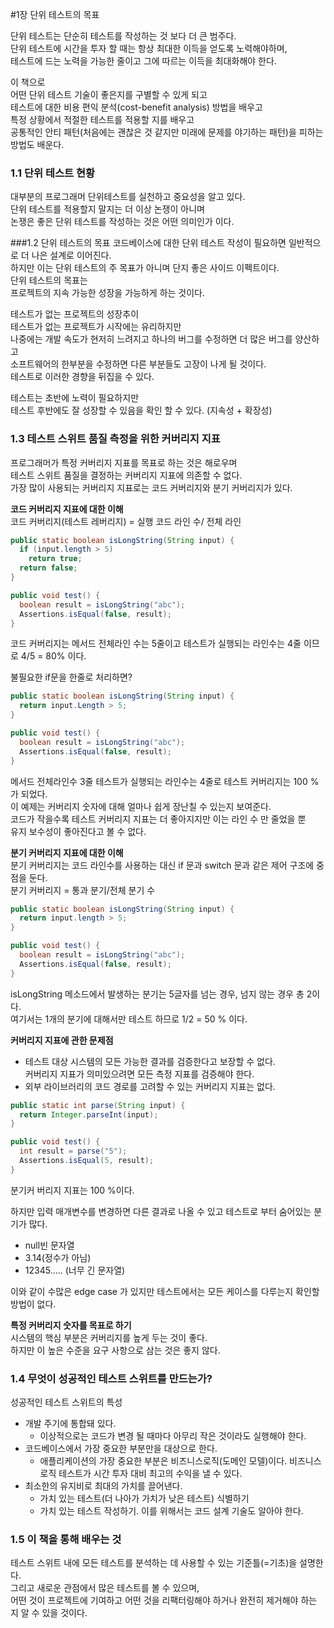 #1장 단위 테스트의 목표

단위 테스트는 단순히 테스트를 작성하는 것 보다 더 큰 범주다.  
단위 테스트에 시간을 투자 할 때는 항상 최대한 이득을 얻도록 노력해야하며,  
테스트에 드는 노력을 가능한 줄이고 그에 따르는 이득을 최대화해야 한다.  

이 책으로  
어떤 단위 테스트 기술이 좋은지를 구별할 수 있게 되고  
테스트에 대한 비용 편익 분석(cost-benefit analysis) 방법을 배우고  
특정 상황에서 적절한 테스트를 적용할 지를 배우고  
공통적인 안티 패턴(처음에는 괜찮은 것 같지만 미래에 문제를 야기하는 패턴)을 피하는 방법도 배운다.  

### 1.1 단위 테스트 현황
대부분의 프로그래머 단위테스트를 실천하고 중요성을 알고 있다.  
단위 테스트를 적용할지 말지는 더 이상 논쟁이 아니며  
논쟁은 좋은 단위 테스트를 작성하는 것은 어떤 의미인가 이다.  

###1.2 단위 테스트의 목표
코드베이스에 대한 단위 테스트 작성이 필요하면 일반적으로 더 나은 설계로 이어진다.  
하지만 이는 단위 테스트의 주 목표가 아니며 단지 좋은 사이드 이펙트이다.  
단위 테스트의 목표는  
프로젝트의 지속 가능한 성장을 가능하게 하는 것이다.   

테스트가 없는 프로젝트의 성장추이  
테스트가 없는 프로젝트가 시작에는 유리하지만  
나중에는 개발 속도가 현저히 느려지고 하나의 버그를 수정하면 더 많은 버그를 양산하고  
소프트웨어의 한부분을 수정하면 다른 부분들도 고장이 나게 될 것이다.  
테스트로 이러한 경향을 뒤집을 수 있다.  

테스트는 초반에 노력이 필요하지만    
테스트 후반에도 잘 성장할 수 있음을 확인 할 수 있다. (지속성 + 확장성)    

### 1.3 테스트 스위트 품질 측정을 위한 커버리지 지표

프로그래머가 특정 커버리지 지표를 목표로 하는 것은 해로우며  
테스트 스위트 품질을 결정하는 커버리지 지표에 의존할 수 없다.  
가장 많이 사용되는 커버리지 지표로는 코드 커버리지와 분기 커버리지가 있다.

**코드 커버리지 지표에 대한 이해**  
코드 커버리지(테스트 레버리지) = 실행 코드 라인 수/ 전체 라인

```java
public static boolean isLongString(String input) {
  if (input.length > 5)
    return true;
  return false;
}

public void test() {
  boolean result = isLongString("abc");
  Assertions.isEqual(false, result);
}
```

코드 커버리지는 메서드 전체라인 수는 5줄이고 테스트가 실행되는 라인수는 4줄 이므로 4/5 = 80% 이다.

불필요한 if문을 한줄로 처리하면?

```java
public static boolean isLongString(String input) {
  return input.Length > 5;
}

public void test() {
  boolean result = isLongString("abc");
  Assertions.isEqual(false, result);
}
```

메서드 전체라인수 3줄 테스트가 실행되는 라인수는 4줄로 테스트 커버리지는 100 % 가 되었다.  
이 예제는 커버리지 숫자에 대해 얼마나 쉽게 장난칠 수 있는지 보여준다.  
코드가 작을수록 테스트 커버리지 지표는 더 좋아지지만 이는 라인 수 만 줄었을 뿐  
유지 보수성이 좋아진다고 볼 수 없다.  

**분기 커버리지 지표에 대한 이해**  
분기 커버리지는 코드 라인수를 사용하는 대신 if 문과 switch 문과 같은 제어 구조에 중점을 둔다.  
분기 커버리지 = 통과 분기/전체 분기 수

```java
public static boolean isLongString(String input) {
  return input.length > 5;
}

public void test() {
  boolean result = isLongString("abc");
  Assertions.isEqual(false, result);
}
```

isLongString 메소드에서 발생하는 분기는 5글자를 넘는 경우, 넘지 않는 경우 총 2이다.  
여기서는 1개의 분기에 대해서만 테스트 하므로 1/2 = 50 % 이다.

**커버리지 지표에 관한 문제점**

- 테스트 대상 시스템의 모든 가능한 결과를 검증한다고 보장할 수 없다.  
  커버리지 지표가 의미있으려면 모든 측정 지표를 검증해야 한다.
- 외부 라이브러리의 코드 경로를 고려할 수 있는 커버리지 지표는 없다.

```java
public static int parse(String input) {
  return Integer.parseInt(input);
}

public void test() {
  int result = parse("5");
  Assertions.isEqual(5, result);
}
```

분기커 버리지 지표는 100 %이다.

하지만 입력 매개변수를 변경하면 다른 결과로 나올 수 있고 테스트로 부터 숨어있는 분기가 많다.

- null빈 문자열
- 3.14(정수가 아님)
- 12345..... (너무 긴 문자열)

이와 같이 수많은 edge case 가 있지만 테스트에서는 모든 케이스를 다루는지 확인할 방법이 없다.

**특정 커버리지 숫자를 목표로 하기**  
시스템의 핵심 부분은 커버리지를 높게 두는 것이 좋다.  
하지만 이 높은 수준을 요구 사항으로 삼는 것은 좋지 않다.

### 1.4 무엇이 성공적인 테스트 스위트를 만드는가?
성공적인 테스트 스위트의 특성

- 개발 주기에 통합돼 있다.
    - 이상적으로는 코드가 변경 될 때마다 아무리 작은 것이라도 실행해야 한다.
- 코드베이스에서 가장 중요한 부분만을 대상으로 한다.
    - 애플리케이션의 가장 중요한 부분은 비즈니스로직(도메인 모델)이다.
      비즈니스 로직 테스트가 시간 투자 대비 최고의 수익을 낼 수 있다.
- 최소한의 유지비로 최대의 가치를 끌어낸다.
    - 가치 있는 테스트(더 나아가 가치가 낮은 테스트) 식별하기
    - 가치 있는 테스트 작성하기.
      이를 위해서는 코드 설계 기술도 알아야 한다.

### 1.5 이 책을 통해 배우는 것
테스트 스위트 내에 모든 테스트를 분석하는 데 사용할 수 있는 기준틀(=기초)을 설명한다.  
그리고 새로운 관점에서 많은 테스트를 볼 수 있으며,  
어떤 것이 프로젝트에 기여하고 어떤 것을 리팩터링해야 하거나 완전히 제거해야 하는 지 알 수 있을 것이다.
